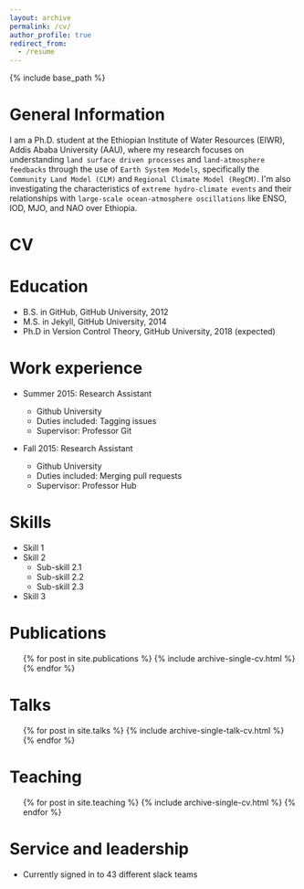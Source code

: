 ```yaml
---
layout: archive
permalink: /cv/
author_profile: true
redirect_from:
  - /resume
---
```

{% include base_path %}

General Information 
======

I am a Ph.D. student at the Ethiopian Institute of Water Resources (EIWR), Addis Ababa University (AAU), where my research focuses on understanding `land surface driven processes` and `land-atmosphere feedbacks` through the use of `Earth System Models`, specifically the `Community Land Model (CLM)` and `Regional Climate Model (RegCM)`. I'm also investigating the characteristics of `extreme hydro-climate events`  and their relationships with `large-scale ocean-atmosphere oscillations` like ENSO, IOD, MJO, and NAO over Ethiopia.

CV 
======

Education
======
* B.S. in GitHub, GitHub University, 2012
* M.S. in Jekyll, GitHub University, 2014
* Ph.D in Version Control Theory, GitHub University, 2018 (expected)

Work experience
======
* Summer 2015: Research Assistant
  * Github University
  * Duties included: Tagging issues
  * Supervisor: Professor Git

* Fall 2015: Research Assistant
  * Github University
  * Duties included: Merging pull requests
  * Supervisor: Professor Hub
  
Skills
======
* Skill 1
* Skill 2
  * Sub-skill 2.1
  * Sub-skill 2.2
  * Sub-skill 2.3
* Skill 3

Publications
======
  <ul>{% for post in site.publications %}
    {% include archive-single-cv.html %}
  {% endfor %}</ul>
  
Talks
======
  <ul>{% for post in site.talks %}
    {% include archive-single-talk-cv.html %}
  {% endfor %}</ul>
  
Teaching
======
  <ul>{% for post in site.teaching %}
    {% include archive-single-cv.html %}
  {% endfor %}</ul>
  
Service and leadership
======
* Currently signed in to 43 different slack teams
